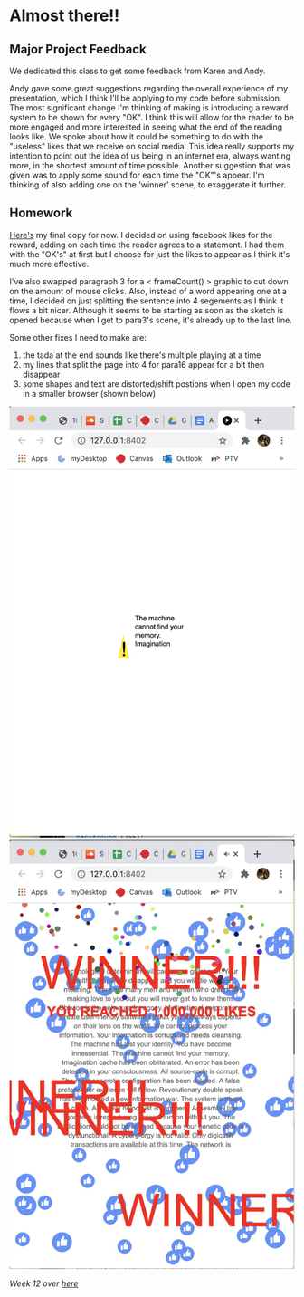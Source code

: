 # Almost there!!

## Major Project Feedback

We dedicated this class to get some feedback from Karen and Andy. 

Andy gave some great suggestions regarding the overall experience of my presentation, which I think I'll be applying to my code before submission. The most significant change I'm thinking of making is introducing a reward system to be shown for every "OK". I think this will allow for the reader to be more engaged and more interested in seeing what the end of the reading looks like. We spoke about how it could be something to do with the "useless" likes that we receive on social media. This idea really supports my intention to point out the idea of us being in an internet era, always wanting more, in the shortest amount of time possible. Another suggestion that was given was to apply some sound for each time the "OK"'s appear. I'm thinking of also adding one on the 'winner' scene, to exaggerate it further.

## Homework

[Here's](https://robymanlongat.github.io/c0dewords/week11/majorProject_finale) my final copy for now. I decided on using facebook likes for the reward, adding on each time the reader agrees to a statement. I had them with the "OK's" at first but I choose for just the likes to appear as I think it's much more effective. 

I've also swapped paragraph 3 for a < frameCount() > graphic to cut down on the amount of mouse clicks. Also, instead of a word appearing one at a time, I decided on just splitting the sentence into 4 segements as I think it flows a bit nicer. Although it seems to be starting as soon as the sketch is opened because when I get to para3's scene, it's already up to the last line. 

Some other fixes I need to make are:

1) the tada at the end sounds like there's multiple playing at a time
2) my lines that split the page into 4 for para16 appear for a bit then disappear
3) some shapes and text are distorted/shift postions when I open my code in a smaller browser (shown below)

![](squish.jpg)
![](squish2.jpg)

*Week 12 over [here](https://robymanlongat.github.io/c0dewords/week12)*
